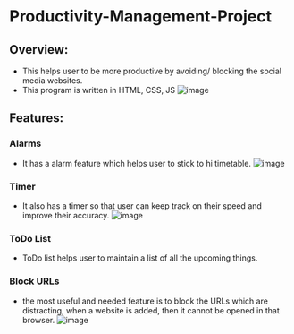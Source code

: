 # Productivity-Management-Project

## Overview:
- This helps user to be more productive by avoiding/ blocking the social media websites.
- This program is written in HTML, CSS, JS
![image](https://user-images.githubusercontent.com/90093681/177395687-2c9408ba-87a2-457a-aaae-eaeeb893c190.png)

## Features:
### Alarms
- It has a alarm feature which helps user to stick to hi timetable.
![image](https://user-images.githubusercontent.com/90093681/177394266-48991bbb-1bee-43f3-85f1-96b10b920984.png)
### Timer
- It also has a timer so that user can keep track on their speed and improve their accuracy.
![image](https://user-images.githubusercontent.com/90093681/177395902-a5d0dbef-f0df-49ab-8d93-245a69eac1b7.png)
### ToDo List
- ToDo list helps user to maintain a list of all the upcoming things.
### Block URLs
- the most useful and needed feature is to block the URLs which are distracting, when a website is added, then it cannot be opened in that browser.
![image](https://user-images.githubusercontent.com/90093681/177396744-c2aa4998-99c5-4e26-9a12-9c1614ba9c64.png)
